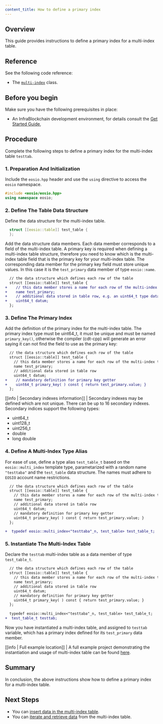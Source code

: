 ```yaml
---
content_title: How to define a primary index
---
```


## Overview

This guide provides instructions to define a primary index for a multi-index table.

## Reference

See the following code reference:

* The [`multi-index`](../../classeosio_1_1multi__index) class.

## Before you begin

Make sure you have the following prerequisites in place:

* An InfraBlockchain development environment, for details consult the [Get Started Guide](https://developers.infrablockchain.com/welcome/latest/getting-started-guide/index),

## Procedure

Complete the following steps to define a primary index for the multi-index table `testtab`.

### 1. Preparation And Initialization

Include the `eosio.hpp` header and use the `using` directive to access the `eosio` namespace.

  ```cpp
  #include <eosio/eosio.hpp>
  using namespace eosio;
  ```

### 2. Define The Table Data Structure

Define the data structure for the multi-index table.

  ```cpp
    struct [[eosio::table]] test_table {
    };
  ```

Add the data structure data members. Each data member corresponds to a field of the multi-index table. A primary key is required when defining a multi-index table structure, therefore you need to know which is the multi-index table field that is the primary key for your multi-index table. The corresponding data member for the primary key field must store unique values. In this case it is the `test_primary` data member of type `eosio::name`.

  ```diff
    // the data structure which defines each row of the table
    struct [[eosio::table]] test_table {
  +    // this data member stores a name for each row of the multi-index table
  +    name test_primary;
  +    // additional data stored in table row, e.g. an uint64_t type data
  +    uint64_t datum;
    };
  ```

### 3. Define The Primary Index

Add the definition of the primary index for the multi-index table. The primary index type must be uint64_t, it must be unique and must be named `primary_key()`, otherwise the compiler (cdt-cpp) will generate an error saying it can not find the field to use as the primary key:

  ```diff
    // the data structure which defines each row of the table
    struct [[eosio::table]] test_table {
      // this data member stores a name for each row of the multi-index table
      name test_primary;
      // additional data stored in table row
      uint64_t datum;
  +    // mandatory definition for primary key getter
  +    uint64_t primary_key( ) const { return test_primary.value; }
    };
  ```

[[info | Secondary indexes information]]
| Secondary indexes may be defined which are not unique. There can be up to 16 secondary indexes. Secondary indices support the following types:
* uint64_t 
* uint128_t
* uint256_t
* double
* long double

### 4. Define A Multi-Index Type Alias

For ease of use, define a type alias `test_table_t` based on the `eosio::multi_index` template type, parametarized with a random name `"testtaba"` and the `test_table` data structure. The names must adhere to `EOSIO` account name restrictions.

  ```diff
    // the data structure which defines each row of the table
    struct [[eosio::table]] test_table {
      // this data member stores a name for each row of the multi-index table
      name test_primary;
      // additional data stored in table row
      uint64_t datum;
      // mandatory definition for primary key getter
      uint64_t primary_key( ) const { return test_primary.value; }
    };
    
  +  typedef eosio::multi_index<"testtaba"_n, test_table> test_table_t;
  ```

### 5. Instantiate The Multi-Index Table

Declare the `testtab` multi-index table as a data member of type `test_table_t`.

  ```diff
    // the data structure which defines each row of the table
    struct [[eosio::table]] test_table {
      // this data member stores a name for each row of the multi-index table
      name test_primary;
      // additional data stored in table row
      uint64_t datum;
      // mandatory definition for primary key getter
      uint64_t primary_key( ) const { return test_primary.value; }
    };
    
    typedef eosio::multi_index<"testtaba"_n, test_table> test_table_t;
  +  test_table_t testtab;
  ```

Now you have instantiated a multi-index table, and assigned to `testtab` variable, which has a primary index defined for its `test_primary` data member.

[[info | Full example location]]
| A full example project demonstrating the instantiation and usage of multi-index table can be found [here](https://github.com/InfraBlockchain/infrablockchain.cdt/tree/master/examples/multi_index_example).

## Summary

In conclusion, the above instructions show how to define a primary index for a multi-index table.

## Next Steps

* You can [insert data in the multi-index table](./how-to-insert-data-into-a-multi-index-table).
* You can [iterate and retrieve data](./how-to-iterate-and-retrieve-a-multi_index-table) from the multi-index table.
